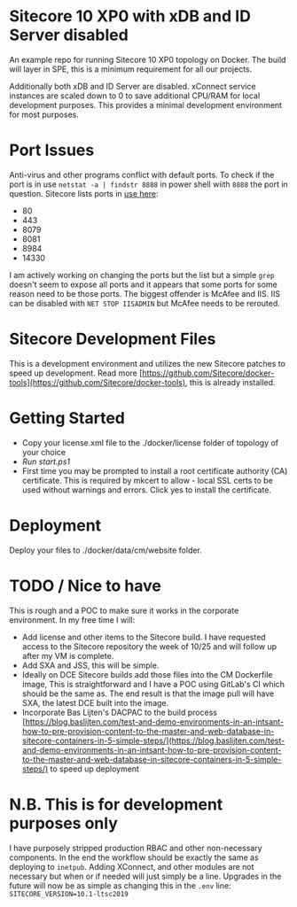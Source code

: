 # Sitecore 10 XP0 with xDB and ID Server disabled

An example repo for running Sitecore 10 XP0 topology on Docker. The build will layer in SPE, this is a minimum requirement for all our projects.

Additionally both xDB and ID Server are disabled. xConnect service instances are scaled down to 0 to save additional CPU/RAM for local development purposes. This provides a minimal development environment for most purposes.
# Port Issues

Anti-virus and other programs conflict with default ports. To check if the port is in use `netstat -a | findstr 8888` in power shell wiith `8888` the port in question. Sitecore lists ports in [use here](https://doc.sitecore.com/en/developers/101/developer-tools/run-your-first-sitecore-instance.html):

- 80
- 443
- 8079
- 8081 
- 8984
- 14330

I am actively working on changing the ports but the list but a simple `grep` doesn't seem to expose all ports and it appears that some ports for some reason need to be those ports. The biggest offender is McAfee and IIS. IIS can be disabled with `NET STOP IISADMIN` but McAfee needs to be rerouted.

# Sitecore Development Files

This is a development environment and utilizes the new Sitecore patches to speed up development. Read more [https://github.com/Sitecore/docker-tools](https://github.com/Sitecore/docker-tools), this is already installed.

# Getting Started

- Copy your license.xml file to the ./docker/license folder of topology of your choice
- *Run start.ps1*
- First time you may be prompted to install a root certificate authority (CA) certificate. This is required by mkcert to allow - local SSL certs to be used without warnings and errors. Click yes to install the certificate.

# Deployment

Deploy your files to ./docker/data/cm/website folder.

# TODO / Nice to have

This is rough and a POC to make sure it works in the corporate environment. In my free time I will:

- Add license and other items to the Sitecore build. I have requested access to the Sitecore repository the week of 10/25 and will follow up after my VM is complete.
- Add SXA and JSS, this will be simple.
- Ideally on DCE Sitecore builds add those files into the CM Dockerfile image, This is straightforward and I have a POC using GitLab's CI which should be the same as. The end result is that the image pull will have SXA, the latest DCE built into the image.
- Incorporate Bas Lijten's DACPAC to the build process [https://blog.baslijten.com/test-and-demo-environments-in-an-intsant-how-to-pre-provision-content-to-the-master-and-web-database-in-sitecore-containers-in-5-simple-steps/](https://blog.baslijten.com/test-and-demo-environments-in-an-intsant-how-to-pre-provision-content-to-the-master-and-web-database-in-sitecore-containers-in-5-simple-steps/) to speed up deployment

# N.B. This is for development purposes only

I have purposely stripped production RBAC and other non-necessary components. In the end the workflow should be exactly the same as deploying to `inetpub`. Adding XConnect, and other modules are not necessary but when or if needed will just simply be a line. Upgrades in the future will now be as simple as changing this in the `.env` line: `SITECORE_VERSION=10.1-ltsc2019`